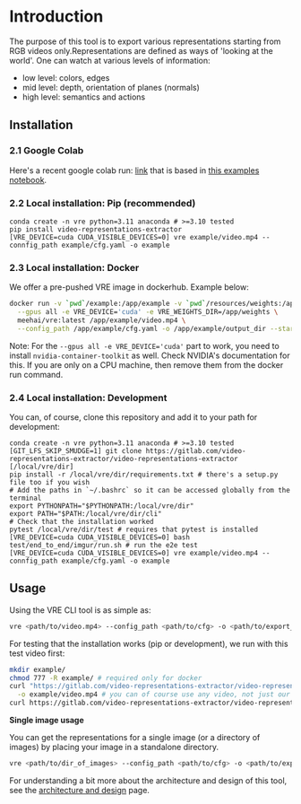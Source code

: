 # Introduction

The purpose of this tool is to export various representations starting from RGB videos only.Representations are defined as ways of 'looking at the world'. One can watch at various levels of information:
- low level: colors, edges
- mid level: depth, orientation of planes (normals)
- high level: semantics and actions

## Installation

### 2.1 Google Colab
Here's a recent google colab run: [link](https://colab.research.google.com/drive/1vAp71H-TLewhF56odv33TkmGwwhuoFJ-?usp=sharing)
that is based in [this examples notebook](examples/semantic_mapper/semantic_mapper.ipynb).

### 2.2 Local installation: Pip (recommended)

```
conda create -n vre python=3.11 anaconda # >=3.10 tested
pip install video-representations-extractor
[VRE_DEVICE=cuda CUDA_VISIBLE_DEVICES=0] vre example/video.mp4 --connfig_path example/cfg.yaml -o example
```

### 2.3 Local installation: Docker
We offer a pre-pushed VRE image in dockerhub. Example below:

```bash
docker run -v `pwd`/example:/app/example -v `pwd`/resources/weights:/app/weights \
  --gpus all -e VRE_DEVICE='cuda' -e VRE_WEIGHTS_DIR=/app/weights \
  meehai/vre:latest /app/example/video.mp4 \
  --config_path /app/example/cfg.yaml -o /app/example/output_dir --start_frame 100 --end_frame 101
```

Note: For the `--gpus all -e VRE_DEVICE='cuda'` part to work, you need to install `nvidia-container-toolkit` as well.
Check NVIDIA's documentation for this. If you are only on a CPU machine, then remove them from the docker run command.

### 2.4 Local installation: Development
You can, of course, clone this repository and add it to your path for development:
```
conda create -n vre python=3.11 anaconda # >=3.10 tested
[GIT_LFS_SKIP_SMUDGE=1] git clone https://gitlab.com/video-representations-extractor/video-representations-extractor [/local/vre/dir]
pip install -r /local/vre/dir/requirements.txt # there's a setup.py file too if you wish
# Add the paths in `~/.bashrc` so it can be accessed globally from the terminal
export PYTHONPATH="$PYTHONPATH:/local/vre/dir"
export PATH="$PATH:/local/vre/dir/cli"
# Check that the installation worked
pytest /local/vre/dir/test # requires that pytest is installed
[VRE_DEVICE=cuda CUDA_VISIBLE_DEVICES=0] bash test/end_to_end/imgur/run.sh # run the e2e test
[VRE_DEVICE=cuda CUDA_VISIBLE_DEVICES=0] vre example/video.mp4 --connfig_path example/cfg.yaml -o example
```

## Usage

Using the VRE CLI tool is as simple as:
```bash
vre <path/to/video.mp4> --config_path <path/to/cfg> -o <path/to/export_dir>
```

For testing that the installation works (pip or development), we run with this test video first:
```bash
mkdir example/
chmod 777 -R example/ # required only for docker
curl "https://gitlab.com/video-representations-extractor/video-representations-extractor/-/raw/master/resources/test_video.mp4" \
  -o example/video.mp4 # you can of course use any video, not just our test one
curl https://gitlab.com/video-representations-extractor/video-representations-extractor/-/raw/master/test/end_to_end/imgur/cfg.yaml -o example/cfg.yaml
```

**Single image usage**

You can get the representations for a single image (or a directory of images) by placing your image in a standalone
directory.

```bash
vre <path/to/dir_of_images> --config_path <path/to/cfg> -o <path/to/export_dir>
```

For understanding a bit more about the architecture and design of this tool, see the [architecture and design](./architecture-and-design.md) page.
